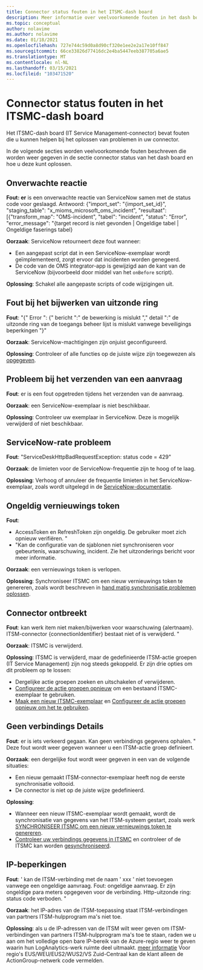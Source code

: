 ```yaml
---
title: Connector status fouten in het ITSMC-dash board
description: Meer informatie over veelvoorkomende fouten in het dash board van IT Service Management-connector.
ms.topic: conceptual
author: nolavime
ms.author: nolavime
ms.date: 01/18/2021
ms.openlocfilehash: 727e744c59d0a8d90cf320e1ee2e2a17e10ff847
ms.sourcegitcommit: 66ce33826d77416dc2e4ba5447eeb387705a6ae5
ms.translationtype: MT
ms.contentlocale: nl-NL
ms.lasthandoff: 03/15/2021
ms.locfileid: "103471520"
---
```

# <a name="connector-status-errors-in-the-itsmc-dashboard"></a>Connector status fouten in het ITSMC-dash board

Het ITSMC-dash board (IT Service Management-connector) bevat fouten die u kunnen helpen bij het oplossen van problemen in uw connector.

In de volgende secties worden veelvoorkomende fouten beschreven die worden weer gegeven in de sectie connector status van het dash board en hoe u deze kunt oplossen.

## <a name="unexpected-response"></a>Onverwachte reactie

**Fout: er** is een onverwachte reactie van ServiceNow samen met de status code voor geslaagd. Antwoord: {"import_set": "{import_set_id}", "staging_table": "x_mioms_microsoft_oms_incident", "resultaat": [{"transform_map": "OMS-incident", "tabel": "incident", "status": "Error", "error_message": "{target record is niet gevonden | Ongeldige tabel | Ongeldige faserings tabel}

**Oorzaak**: ServiceNow retourneert deze fout wanneer:

* Een aangepast script dat in een ServiceNow-exemplaar wordt geïmplementeerd, zorgt ervoor dat incidenten worden genegeerd.
* De code van de OMS integrator-app is gewijzigd aan de kant van de ServiceNow (bijvoorbeeld door middel van het `onBefore` script).

**Oplossing**: Schakel alle aangepaste scripts of code wijzigingen uit.

## <a name="exception-update-failure"></a>Fout bij het bijwerken van uitzonde ring

**Fout**: "{" Error ": {" bericht ":" de bewerking is mislukt "," detail ":" de uitzonde ring van de toegangs beheer lijst is mislukt vanwege beveiligings beperkingen "}"

**Oorzaak**: ServiceNow-machtigingen zijn onjuist geconfigureerd.

**Oplossing**: Controleer of alle functies op de juiste wijze zijn toegewezen als [opgegeven](itsmc-connections-servicenow.md#install-the-user-app-and-create-the-user-role).

## <a name="problem-sending-a-request"></a>Probleem bij het verzenden van een aanvraag

**Fout**: er is een fout opgetreden tijdens het verzenden van de aanvraag.

**Oorzaak**: een ServiceNow-exemplaar is niet beschikbaar.

**Oplossing**: Controleer uw exemplaar in ServiceNow. Deze is mogelijk verwijderd of niet beschikbaar.

## <a name="servicenow-rate-problem"></a>ServiceNow-rate probleem

**Fout**: "ServiceDeskHttpBadRequestException: status code = 429"

**Oorzaak**: de limieten voor de ServiceNow-frequentie zijn te hoog of te laag.

**Oplossing**: Verhoog of annuleer de frequentie limieten in het ServiceNow-exemplaar, zoals wordt uitgelegd in de [ServiceNow-documentatie](https://docs.servicenow.com/bundle/london-application-development/page/integrate/inbound-rest/task/investigate-rate-limit-violations.html).

## <a name="invalid-refresh-token"></a>Ongeldig vernieuwings token

**Fout**: 
  * AccessToken en RefreshToken zijn ongeldig. De gebruiker moet zich opnieuw verifiëren. "
  * "Kan de configuratie van de sjablonen niet synchroniseren voor gebeurtenis, waarschuwing, incident. Zie het uitzonderings bericht voor meer informatie.

**Oorzaak**: een vernieuwings token is verlopen.

**Oplossing**: Synchroniseer ITSMC om een nieuw vernieuwings token te genereren, zoals wordt beschreven in [hand matig synchronisatie problemen oplossen](./itsmc-resync-servicenow.md).

## <a name="missing-connector"></a>Connector ontbreekt

**Fout**: kan werk item niet maken/bijwerken voor waarschuwing {alertnaam}. ITSM-connector {connectionIdentifier} bestaat niet of is verwijderd. "

**Oorzaak**: ITSMC is verwijderd.

**Oplossing**: ITSMC is verwijderd, maar de gedefinieerde ITSM-actie groepen (IT Service Management) zijn nog steeds gekoppeld. Er zijn drie opties om dit probleem op te lossen:

* Dergelijke actie groepen zoeken en uitschakelen of verwijderen.
* [Configureer de actie groepen opnieuw](./itsmc-definition.md#create-itsm-work-items-from-azure-alerts) om een bestaand ITSMC-exemplaar te gebruiken.
* [Maak een nieuw ITSMC-exemplaar](./itsmc-definition.md#create-an-itsm-connection) en [Configureer de actie groepen opnieuw om het te gebruiken](itsmc-definition.md#create-itsm-work-items-from-azure-alerts).

## <a name="lack-of-connection-details"></a>Geen verbindings Details

**Fout**: er is iets verkeerd gegaan. Kan geen verbindings gegevens ophalen. " Deze fout wordt weer gegeven wanneer u een ITSM-actie groep definieert.

**Oorzaak**: een dergelijke fout wordt weer gegeven in een van de volgende situaties:

* Een nieuw gemaakt ITSM-connector-exemplaar heeft nog de eerste synchronisatie voltooid.
* De connector is niet op de juiste wijze gedefinieerd.

**Oplossing**: 

* Wanneer een nieuw ITSMC-exemplaar wordt gemaakt, wordt de synchronisatie van gegevens van het ITSM-systeem gestart, zoals werk [SYNCHRONISEER ITSMC om een nieuw vernieuwings token te genereren](./itsmc-resync-servicenow.md).
* [Controleer uw verbindings gegevens in ITSMC](./itsmc-connections-servicenow.md#create-a-connection) en controleer of de ITSMC kan worden [gesynchroniseerd](./itsmc-resync-servicenow.md).


## <a name="ip-restrictions"></a>IP-beperkingen
**Fout**: ' kan de ITSM-verbinding met de naam ' xxx ' niet toevoegen vanwege een ongeldige aanvraag. Fout: ongeldige aanvraag. Er zijn ongeldige para meters opgegeven voor de verbinding. Http-uitzonde ring: status code verboden. "

**Oorzaak**: het IP-adres van de ITSM-toepassing staat ITSM-verbindingen van partners ITSM-hulpprogram ma's niet toe.

**Oplossing**: als u de IP-adressen van de ITSM wilt weer geven om ITSM-verbindingen van partners ITSM-hulpprogram ma's toe te staan, raden we u aan om het volledige open bare IP-bereik van de Azure-regio weer te geven waarin hun LogAnalytics-werk ruimte deel uitmaakt. [meer informatie](https://www.microsoft.com/download/details.aspx?id=56519) Voor regio's EUS/WEU/EUS2/WUS2/VS Zuid-Centraal kan de klant alleen de ActionGroup-netwerk code vermelden.
